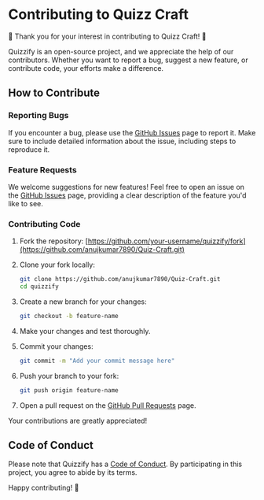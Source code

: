 

# Contributing to Quizz Craft

🎉 Thank you for your interest in contributing to Quizz Craft! 🎉

Quizzify is an open-source project, and we appreciate the help of our contributors. Whether you want to report a bug, suggest a new feature, or contribute code, your efforts make a difference.

## How to Contribute

### Reporting Bugs

If you encounter a bug, please use the [GitHub Issues](https://github.com/anujkumar7890/Quiz-Craft/issues) page to report it. Make sure to include detailed information about the issue, including steps to reproduce it.

### Feature Requests

We welcome suggestions for new features! Feel free to open an issue on the [GitHub Issues](https://github.com/anujkumar7890/Quiz-Craft/issues) page, providing a clear description of the feature you'd like to see.

### Contributing Code

1. Fork the repository: [https://github.com/your-username/quizzify/fork](https://github.com/anujkumar7890/Quiz-Craft.git)

2. Clone your fork locally:
   ```bash
   git clone https://github.com/anujkumar7890/Quiz-Craft.git
   cd quizzify
   ```

3. Create a new branch for your changes:
   ```bash
   git checkout -b feature-name
   ```

4. Make your changes and test thoroughly.

5. Commit your changes:
   ```bash
   git commit -m "Add your commit message here"
   ```

6. Push your branch to your fork:
   ```bash
   git push origin feature-name
   ```

7. Open a pull request on the [GitHub Pull Requests](https://github.com/anujkumar7890/Quiz-Craft/pulls) page.


Your contributions are greatly appreciated!

## Code of Conduct

Please note that Quizzify has a [Code of Conduct](CODE_OF_CONDUCT.md). By participating in this project, you agree to abide by its terms.

Happy contributing! 🚀
